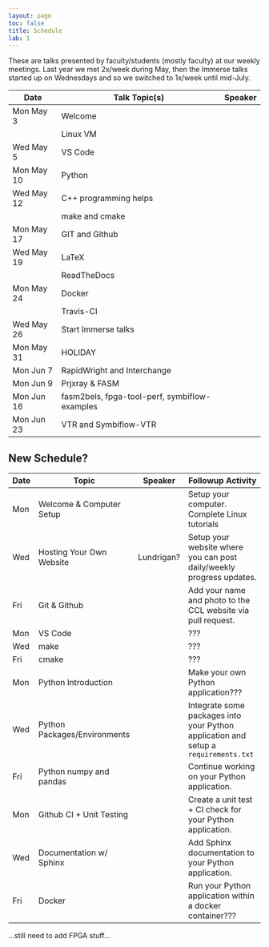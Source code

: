 ```yaml
---
layout: page
toc: false
title: Schedule
lab: 1
---
```




These are talks presented by faculty/students (mostly faculty) at our weekly meetings.  Last year we met 2x/week during May, then the Immerse talks started up on Wednesdays and so we switched to 1x/week until mid-July.

| Date | Talk Topic(s) | Speaker
| --- | ---  |---|
| Mon May 3  | Welcome 
|            | Linux VM  
| Wed May 5  | VS Code  
| Mon May 10 | Python  
| Wed May 12 | C++ programming helps  
|            | make and cmake  
| Mon May 17 | GIT and Github  
| Wed May 19 | LaTeX  
|            | ReadTheDocs
| Mon May 24 | Docker 
|            | Travis-CI 
| Wed May 26 | Start Immerse talks 
| Mon May 31 | HOLIDAY 
| Mon Jun 7  | RapidWright and Interchange 
| Mon Jun 9  | Prjxray & FASM  
| Mon Jun 16 | fasm2bels, fpga-tool-perf, symbiflow-examples 
| Mon Jun 23 | VTR and Symbiflow-VTR  

## New Schedule?

| Date          | Topic                         | Speaker               | Followup Activity                                                         
|---------------|-------------------------------|-----------------------|-------------------------------------------------------------------        
| Mon           | Welcome & Computer Setup      |                       | Setup your computer. Complete Linux tutorials
| Wed           | Hosting Your Own Website      |Lundrigan?             | Setup your website where you can post daily/weekly progress updates.      
| Fri           | Git & Github                  |                       | Add your name and photo to the CCL website via pull request.
| Mon           | VS Code                       |                       | ???
| Wed           | make                          |                       | ???
| Fri           | cmake                         |                       | ???
| Mon           | Python Introduction           |                       | Make your own Python application???
| Wed           | Python Packages/Environments  |                       | Integrate some packages into your Python application and setup a `requirements.txt`
| Fri           | Python numpy and pandas       |                       | Continue working on your Python application.
| Mon           | Github CI + Unit Testing      |                       | Create a unit test + CI check for your Python application.
| Wed           | Documentation w/ Sphinx       |                       | Add Sphinx documentation to your Python application.
| Fri           | Docker                        |                       | Run your Python application within a docker container???

...still need to add FPGA stuff...